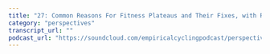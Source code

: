 ```yaml
---
title: "27: Common Reasons For Fitness Plateaus and Their Fixes, with Rory Porteous"
category: "perspectives"
transcript_url: ""
podcast_url: "https://soundcloud.com/empiricalcyclingpodcast/perspectives-27-common-reasons-for-fitness-plateaus-and-their-fixes-with-rory-porteous"
---
```

